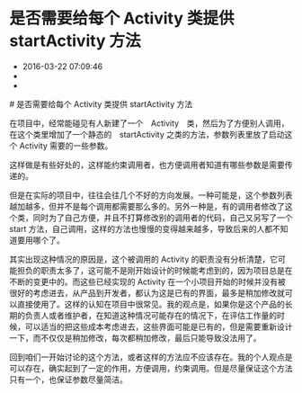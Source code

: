 # 是否需要给每个 Activity 类提供 startActivity 方法
- 2016-03-22 07:09:46
- 
- 

<!--markdown--># 是否需要给每个 Activity 类提供 startActivity 方法

在项目中，经常能碰见有人新建了一个　Activity　类，然后为了方便别人调用，在这个类里增加了一个静态的　startActivity 之类的方法，参数列表里放了启动这个 Activity 需要的一些参数。

这样做是有些好处的，这样能约束调用者，也方便调用者知道有哪些参数是需要传递的。

但是在实际的项目中，往往会往几个不好的方向发展。一种可能是，这个参数列表越加越多，但并不是每个调用都需要那么多的。另外一种是，有的调用者修改了这个类，同时为了自己方便，并且不打算修改别的调用者的代码，自己又另写了一个 start 方法，自己调用，这样的方法也慢慢的变得越来越多，导致后来的人都不知道要用哪个了。

其实出现这种情况的原因是，这个被调用的 Activity 的职责没有分析清楚，它可能担负的职责太多了，这可能不是刚开始设计的时候能考虑到的，因为项目总是在不断的变更中的。而这些已经实现的 Activity 在一个小项目开始的时候并没有被很好的考虑进去，从产品到开发者，都认为这是已有的界面，最多是稍加修改就可以直接使用了。这样的认知在项目中很常见。我的观点是，如果你是这个产品的长期的负责人或者维护者，在知道这种情况可能存在的情况下，在评估工作量的时候，可以适当的把这些成本考虑进去，这些界面可能是已有的，但是需要重新设计一下，而不仅仅是稍加修改，每次都稍加修改，最后只能导致没法用了。

回到咱们一开始讨论的这个方法，或者这样的方法应不应该存在。我的个人观点是可以存在，确实起到了一定的作用，方便调用，约束调用。但是尽量保证这个方法只有一个，也保证参数尽量简洁。